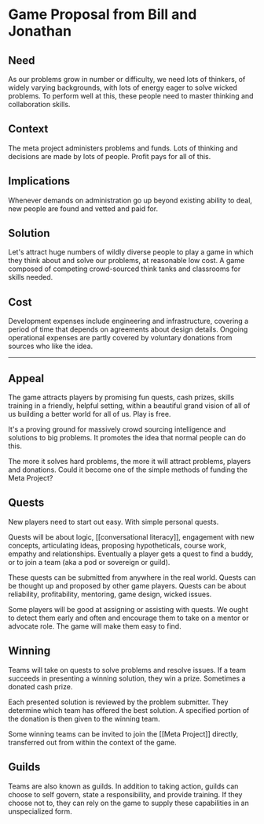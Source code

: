 # Game Proposal from Bill and Jonathan

## Need
As our problems grow in number or difficulty, we need lots of thinkers, of widely varying backgrounds, with lots of energy eager to solve wicked problems. To perform well at this, these people need to master thinking and collaboration skills.

## Context
The meta project administers problems and funds. Lots of thinking and decisions are made by lots of people. Profit pays for all of this.

## Implications
Whenever demands on administration go up beyond existing ability to deal, new people are found and vetted and paid for.

## Solution
Let's attract huge numbers of wildly diverse people to play a game in which they think about and solve our problems, at reasonable low cost. A game composed of competing crowd-sourced think tanks and classrooms for skills needed.

## Cost
Development expenses include engineering and infrastructure, covering a period of time that depends on agreements about design details. Ongoing operational expenses are partly covered by voluntary donations from sources who like the idea.

---

## Appeal
The game attracts players by promising fun quests, cash prizes, skills training in a friendly, helpful setting, within a beautiful grand vision of all of us building a better world for all of us.  Play is free.

It's a proving ground for massively crowd sourcing intelligence and solutions to big problems. It promotes the idea that normal people can do this.

The more it solves hard problems, the more it will attract problems, players and donations. Could it become one of the simple methods of funding the Meta Project?

## Quests
New players need to start out easy. With simple personal quests.

Quests will be about logic, [[conversational literacy]], engagement with new concepts, articulating ideas, proposing hypotheticals, course work, empathy and relationships. Eventually a player gets a quest to find a buddy, or to join a team (aka a pod or sovereign or guild).

These quests can be submitted from anywhere in the real world. Quests can be thought up and proposed by other game players. Quests can be about reliability, profitability, mentoring, game design, wicked issues.

Some players will be good at assigning or assisting with quests. We ought to detect them early and often and encourage them to take on a mentor or advocate role. The game will make them easy to find.

## Winning
Teams will take on quests to solve problems and resolve issues. If a team succeeds in presenting a winning solution, they win a prize. Sometimes a donated cash prize.

Each presented solution is reviewed by the problem submitter. They determine which team has offered the best solution. A specified portion of the donation is then given to the winning team.

Some winning teams can be invited to join the [[Meta Project]] directly, transferred out from within the context of the game.

## Guilds
Teams are also known as guilds. In addition to taking action, guilds can choose to self govern, state a responsibility, and provide training. If they choose not to, they can rely on the game to supply these capabilities in an unspecialized form.